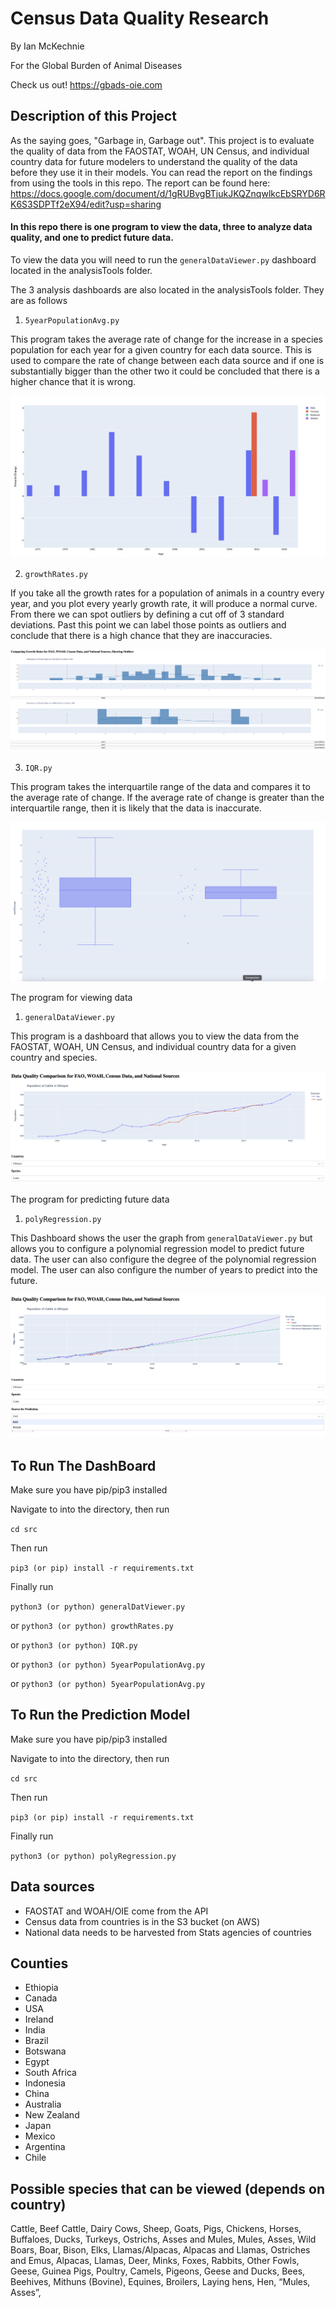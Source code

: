 # Census Data Quality Research
By Ian McKechnie

For the Global Burden of Animal Diseases

Check us out! https://gbads-oie.com

## Description of this Project
As the saying goes, "Garbage in, Garbage out". This project is to evaluate the quality of data from the FAOSTAT, WOAH, UN Census, and individual country data for future modelers to understand the quality of the data before they use it in their models. You can read the report on the findings from using the tools in this repo. The report can be found here: https://docs.google.com/document/d/1gRUBvgBTjukJKQZnqwlkcEbSRYD6RK6S3SDPTf2eX94/edit?usp=sharing

#### In this repo there is one program to view the data, three to analyze data quality, and one to predict future data.

To view the data you will need to run the `generalDataViewer.py` dashboard located in the analysisTools folder.

The 3 analysis dashboards are also located in the analysisTools folder. They are as follows

1. `5yearPopulationAvg.py`

This program takes the average rate of change for the increase in a species population for each year for a given country for each data source. This is used to compare the rate of change between each data source and if one is substantially bigger than the other two it could be concluded that there is a higher chance that it is wrong.

![Alt text](lib/5yearAvgExample.png?raw=true "Example")

2. `growthRates.py`

If you take all the growth rates for a population of animals in a country every year, and you plot every yearly growth rate, it will produce a normal curve. From there we can spot outliers by defining a cut off of 3 standard deviations. Past this point we can label those points as outliers and conclude that there is a high chance that they are inaccuracies.

![Alt text](lib/growthRatesExample.png?raw=true "Example")

3. `IQR.py`

This program takes the interquartile range of the data and compares it to the average rate of change. If the average rate of change is greater than the interquartile range, then it is likely that the data is inaccurate.

![Alt text](lib/iqrExample.png?raw=true "Example")

The program for viewing data

1. `generalDataViewer.py`

This program is a dashboard that allows you to view the data from the FAOSTAT, WOAH, UN Census, and individual country data for a given country and species.

![Alt text](lib/generalDataViewExample.png?raw=true "Example")

The program for predicting future data

1. `polyRegression.py`

This Dashboard shows the user the graph from `generalDataViewer.py` but allows you to configure a polynomial regression model to predict future data. The user can also configure the degree of the polynomial regression model. The user can also configure the number of years to predict into the future.

![Alt text](lib/polyRegressionLineExample.png?raw=true "Example")

## To Run The DashBoard
Make sure you have pip/pip3 installed

Navigate to into the directory, then run

`cd src`

Then run

`pip3 (or pip) install -r requirements.txt`


Finally run

`python3 (or python) generalDatViewer.py`

or
`python3 (or python) growthRates.py`

or
`python3 (or python) IQR.py`

or
`python3 (or python) 5yearPopulationAvg.py`

or
`python3 (or python) 5yearPopulationAvg.py`

## To Run the Prediction Model
Make sure you have pip/pip3 installed

Navigate to into the directory, then run

`cd src`

Then run

`pip3 (or pip) install -r requirements.txt`


Finally run

`python3 (or python) polyRegression.py`

## Data sources
- FAOSTAT and WOAH/OIE come from the API
- Census data from countries is in the S3 bucket (on AWS)
- National data needs to be harvested from Stats agencies of countries

## Counties
- Ethiopia
- Canada
- USA
- Ireland
- India
- Brazil
- Botswana
- Egypt
- South Africa
- Indonesia
- China
- Australia
- New Zealand
- Japan
- Mexico
- Argentina
- Chile

## Possible species that can be viewed (depends on country)
Cattle,
Beef Cattle,
Dairy Cows,
Sheep,
Goats,
Pigs,
Chickens,
Horses,
Buffaloes,
Ducks,
Turkeys,
Ostrichs,
Asses and Mules,
Mules,
Asses,
Wild Boars,
Boar,
Bison,
Elks,
Llamas/Alpacas,
Alpacas and Llamas,
Ostriches and Emus,
Alpacas,
Llamas,
Deer,
Minks,
Foxes,
Rabbits,
Other Fowls,
Geese,
Guinea Pigs,
Poultry,
Camels,
Pigeons,
Geese and Ducks,
Bees,
Beehives,
Mithuns (Bovine),
Equines,
Broilers,
Laying hens,
Hen,
“Mules, Asses”,

